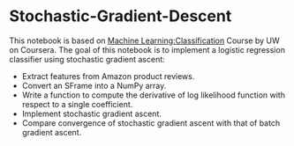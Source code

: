 # Stochastic-Gradient-Descent

This notebook is based on [Machine Learning:Classification](https://www.coursera.org/learn/ml-classification/home/welcome) Course by UW on Coursera.
The goal of this notebook is to implement a logistic regression classifier using stochastic gradient ascent:

 * Extract features from Amazon product reviews.
 * Convert an SFrame into a NumPy array.
 * Write a function to compute the derivative of log likelihood function with respect to a single coefficient.
 * Implement stochastic gradient ascent.
 * Compare convergence of stochastic gradient ascent with that of batch gradient ascent.
